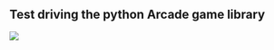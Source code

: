 ## Test driving the python Arcade game library

![](https://raw.githubusercontent.com/kjozsa/hello-arcade/screenshot.png)

